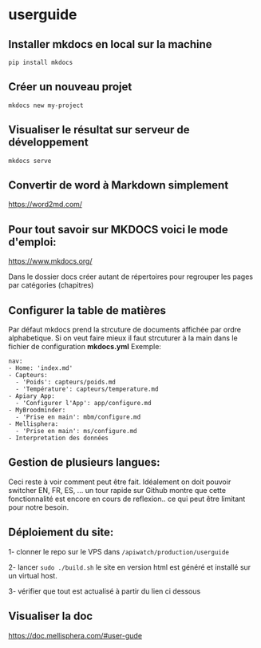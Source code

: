 # userguide

## Installer mkdocs en local sur la machine
```pip install mkdocs```

## Créer un nouveau projet
```mkdocs new my-project```

## Visualiser le résultat sur serveur de développement
```mkdocs serve```

## Convertir de word à Markdown simplement
https://word2md.com/


## Pour tout savoir sur MKDOCS voici le mode d'emploi:
https://www.mkdocs.org/

Dans le dossier docs créer autant de répertoires pour regrouper les pages par catégories (chapitres)


## Configurer la table de matières
Par défaut mkdocs prend la strcuture de documents affichée par ordre alphabetique.
Si on veut faire mieux il faut strcuturer à la main dans le fichier de configuration **mkdocs.yml** 
Exemple:
```
nav:
- Home: 'index.md'
- Capteurs:
  - 'Poids': capteurs/poids.md
  - 'Température': capteurs/temperature.md
- Apiary App:
  - 'Configurer l'App': app/configure.md
- MyBroodminder:
  - 'Prise en main': mbm/configure.md
- Mellisphera:
  - 'Prise en main': ms/configure.md
- Interpretation des données

```

## Gestion de plusieurs langues:
Ceci reste à voir comment peut être fait. Idéalement on doit pouvoir switcher EN, FR, ES, ...
un tour rapide sur Github montre que cette fonctionnalité est encore en cours de reflexion.. ce qui peut être limitant pour notre besoin.


## Déploiement du site:
1- clonner le repo sur le VPS dans ```/apiwatch/production/userguide```

2- lancer ```sudo ./build.sh```
le site en version html est généré et installé sur un virtual host.

3- vérifier que tout est actualisé à partir du lien ci dessous

## Visualiser la doc
https://doc.mellisphera.com/#user-gude

